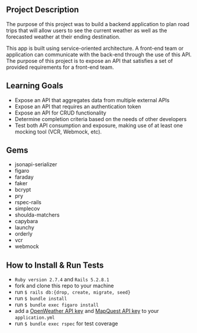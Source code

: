 ## Project Description
The purpose of this project was to build a backend application to plan road trips that will allow users to see the current weather as well as the forecasted weather at their ending destination.

This app is built using service-oriented architecture. A front-end team or application can communicate with the back-end through the use of this API. The purpose of this project is to expose an API that satisfies a set of provided requirements for a front-end team.

## Learning Goals
- Expose an API that aggregates data from multiple external APIs
- Expose an API that requires an authentication token
- Expose an API for CRUD functionality
- Determine completion criteria based on the needs of other developers
- Test both API consumption and exposure, making use of at least one mocking tool (VCR, Webmock, etc).

## Gems 
- jsonapi-serializer
- figaro 
- faraday
- faker
- bcrypt
- pry
- rspec-rails 
- simplecov
- shoulda-matchers
- capybara
- launchy
- orderly
- vcr
- webmock

## How to Install & Run Tests 
- `Ruby version 2.7.4` and `Rails 5.2.8.1`
- fork and clone this repo to your machine 
- run `$ rails db:{drop, create, migrate, seed}`
- run `$ bundle install `
- run `$ bundle exec figaro install` 
- add a [OpenWeather API key](https://openweathermap.org/api) and [MapQuest API key](https://developer.mapquest.com/) to your `application.yml `
- run `$ bundle exec rspec` for test coverage
